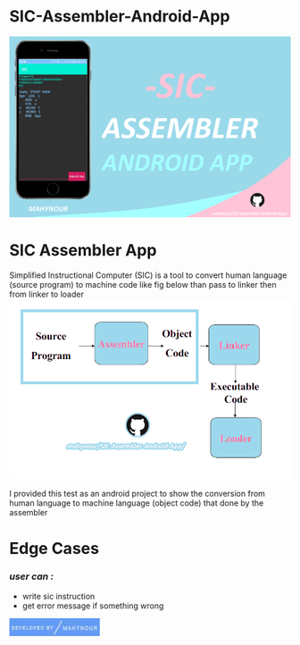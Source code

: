 # SIC-Assembler-Android-App
![mahynour-logo](./IMG/Mahynour-intro.png)
# SIC Assembler App

Simplified Instructional Computer (SIC) 
is a tool to convert human language (source program) to machine code like fig below than pass to linker then from linker to loader
![mahynour-logo](./IMG/mahynour-tut.png)

I provided this test as an android project 
to show the conversion from human language to machine language (object code) that done by the assembler

# Edge Cases
### ***user can :***
- write sic  instruction 
-  get error message if something wrong

![mahynour-logo](./IMG/mahynour.jpg)
